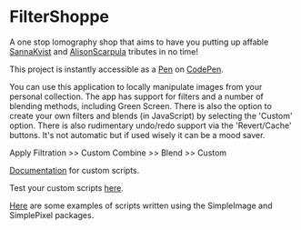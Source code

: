# FilterShoppe
A one stop lomography shop that aims to have you putting up affable [SannaKvist](https://sannahkvist.se/) and [AlisonScarpula](https://www.flickr.com/photos/aliscarpulla/) tributes in no time!

This project is instantly accessible as a [Pen](https://codepen.io/ksabalo/pen/JjYNpOm) on [CodePen](https://codepen.io/ksabalo).

You can use this application to locally manipulate images from your personal collection. The app has support for filters and a number of blending methods, including Green Screen. There is also the option to create your own filters and blends (in JavaScript) by selecting the 'Custom' option. 
There is also rudimentary undo/redo support via the 'Revert/Cache' buttons. It's not automatic but if used wisely it can be a mood saver.

Apply Filtration >> Custom
Combine >> Blend >> Custom

[Documentation](http://www.dukelearntoprogram.com/course1/doc/) for custom scripts.

Test your custom scripts [here](http://www.dukelearntoprogram.com/course1/example/index.php).

[Here](http://www.dukelearntoprogram.com/course1/files.php) are some examples of scripts written using the SimpleImage and SimplePixel packages.